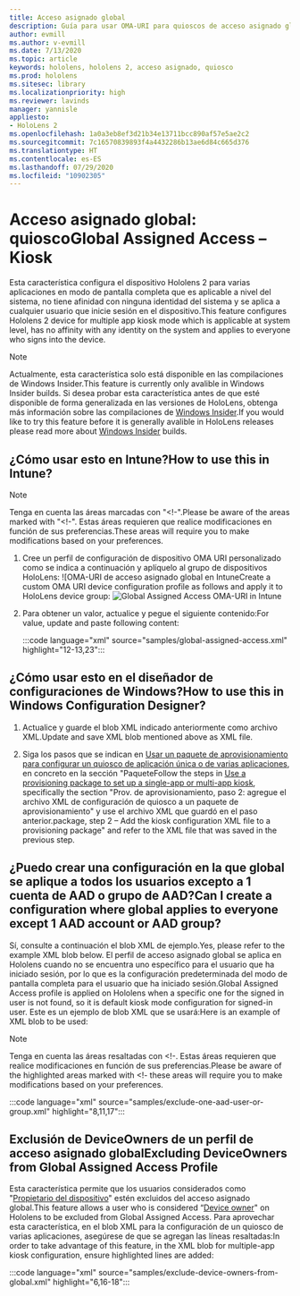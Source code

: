 ```yaml
---
title: Acceso asignado global
description: Guía para usar OMA-URI para quioscos de acceso asignado global
author: evmill
ms.author: v-evmill
ms.date: 7/13/2020
ms.topic: article
keywords: hololens, hololens 2, acceso asignado, quiosco
ms.prod: hololens
ms.sitesec: library
ms.localizationpriority: high
ms.reviewer: lavinds
manager: yannisle
appliesto:
- HoloLens 2
ms.openlocfilehash: 1a0a3eb8ef3d21b34e13711bcc890af57e5ae2c2
ms.sourcegitcommit: 7c16570839893f4a4432286b13ae6d84c665d376
ms.translationtype: HT
ms.contentlocale: es-ES
ms.lasthandoff: 07/29/2020
ms.locfileid: "10902305"
---
```

# <span data-ttu-id="182d9-104">Acceso asignado global: quiosco</span><span class="sxs-lookup"><span data-stu-id="182d9-104">Global Assigned Access – Kiosk</span></span>

<span data-ttu-id="182d9-105">Esta característica configura el dispositivo Hololens 2 para varias aplicaciones en modo de pantalla completa que es aplicable a nivel del sistema, no tiene afinidad con ninguna identidad del sistema y se aplica a cualquier usuario que inicie sesión en el dispositivo.</span><span class="sxs-lookup"><span data-stu-id="182d9-105">This feature configures Hololens 2 device for multiple app kiosk mode which is applicable at system level, has no affinity with any identity on the system and applies to everyone who signs into the device.</span></span> 

> [!NOTE]
> <span data-ttu-id="182d9-106">Actualmente, esta característica solo está disponible en las compilaciones de Windows Insider.</span><span class="sxs-lookup"><span data-stu-id="182d9-106">This feature is currently only avalible in Windows Insider builds.</span></span> <span data-ttu-id="182d9-107">Si desea probar esta característica antes de que esté disponible de forma generalizada en las versiones de HoloLens, obtenga más información sobre las compilaciones de [Windows Insider](hololens-insider.md).</span><span class="sxs-lookup"><span data-stu-id="182d9-107">If you would like to try this feature before it is generally avalible in HoloLens releases please read more about [Windows Insider](hololens-insider.md) builds.</span></span>
 
## <span data-ttu-id="182d9-108">¿Cómo usar esto en Intune?</span><span class="sxs-lookup"><span data-stu-id="182d9-108">How to use this in Intune?</span></span> 

> [!NOTE]
> <span data-ttu-id="182d9-109">Tenga en cuenta las áreas marcadas con "<!-".</span><span class="sxs-lookup"><span data-stu-id="182d9-109">Please be aware of the areas marked with "<!-".</span></span> <span data-ttu-id="182d9-110">Estas áreas requieren que realice modificaciones en función de sus preferencias.</span><span class="sxs-lookup"><span data-stu-id="182d9-110">These areas will require you to make modifications based on your preferences.</span></span> 

1.  <span data-ttu-id="182d9-111">Cree un perfil de configuración de dispositivo OMA URI personalizado como se indica a continuación y aplíquelo al grupo de dispositivos HoloLens: ![OMA-URI de acceso asignado global en Intune</span><span class="sxs-lookup"><span data-stu-id="182d9-111">Create a custom OMA URI device configuration profile as follows and apply it to HoloLens device group: ![Global Assigned Access OMA-URI in Intune</span></span>](images/global-assigned-access-omauri.png)

2.  <span data-ttu-id="182d9-112">Para obtener un valor, actualice y pegue el siguiente contenido:</span><span class="sxs-lookup"><span data-stu-id="182d9-112">For value, update and paste following content:</span></span> 

    :::code language="xml" source="samples/global-assigned-access.xml" highlight="12-13,23":::

## <span data-ttu-id="182d9-113">¿Cómo usar esto en el diseñador de configuraciones de Windows?</span><span class="sxs-lookup"><span data-stu-id="182d9-113">How to use this in Windows Configuration Designer?</span></span> 
 
1.  <span data-ttu-id="182d9-114">Actualice y guarde el blob XML indicado anteriormente como archivo XML.</span><span class="sxs-lookup"><span data-stu-id="182d9-114">Update and save XML blob mentioned above as XML file.</span></span> 

2.  <span data-ttu-id="182d9-115">Siga los pasos que se indican en [Usar un paquete de aprovisionamiento para configurar un quiosco de aplicación única o de varias aplicaciones](https://docs.microsoft.com/hololens/hololens-kiosk#use-a-provisioning-package-to-set-up-a-single-app-or-multi-app-kiosk), en concreto en la sección "Paquete</span><span class="sxs-lookup"><span data-stu-id="182d9-115">Follow the steps in [Use a provisioning package to set up a single-app or multi-app kiosk](https://docs.microsoft.com/hololens/hololens-kiosk#use-a-provisioning-package-to-set-up-a-single-app-or-multi-app-kiosk), specifically the section "Prov.</span></span> <span data-ttu-id="182d9-116">de aprovisionamiento, paso 2: agregue el archivo XML de configuración de quiosco a un paquete de aprovisionamiento" y use el archivo XML que guardó en el paso anterior.</span><span class="sxs-lookup"><span data-stu-id="182d9-116">package, step 2 – Add the kiosk configuration XML file to a provisioning package" and refer to the XML file that was saved in the previous step.</span></span> 

## <span data-ttu-id="182d9-117">¿Puedo crear una configuración en la que global se aplique a todos los usuarios excepto a 1 cuenta de AAD o grupo de AAD?</span><span class="sxs-lookup"><span data-stu-id="182d9-117">Can I create a configuration where global applies to everyone except 1 AAD account or AAD group?</span></span> 

<span data-ttu-id="182d9-118">Sí, consulte a continuación el blob XML de ejemplo.</span><span class="sxs-lookup"><span data-stu-id="182d9-118">Yes, please refer to the example XML blob below.</span></span> <span data-ttu-id="182d9-119">El perfil de acceso asignado global se aplica en Hololens cuando no se encuentra uno específico para el usuario que ha iniciado sesión, por lo que es la configuración predeterminada del modo de pantalla completa para el usuario que ha iniciado sesión.</span><span class="sxs-lookup"><span data-stu-id="182d9-119">Global Assigned Access profile is applied on Hololens when a specific one for the signed in user is not found, so it is default kiosk mode configuration for signed-in user.</span></span> <span data-ttu-id="182d9-120">Este es un ejemplo de blob XML que se usará:</span><span class="sxs-lookup"><span data-stu-id="182d9-120">Here is an example of XML blob to be used:</span></span> 

> [!NOTE]
> <span data-ttu-id="182d9-121">Tenga en cuenta las áreas resaltadas con <!-. Estas áreas requieren que realice modificaciones en función de sus preferencias.</span><span class="sxs-lookup"><span data-stu-id="182d9-121">Please be aware of the highlighted areas marked with <!-  these areas will require you to make modifications based on your preferences.</span></span> 

 :::code language="xml" source="samples/exclude-one-aad-user-or-group.xml" highlight="8,11,17":::

## <span data-ttu-id="182d9-122">Exclusión de DeviceOwners de un perfil de acceso asignado global</span><span class="sxs-lookup"><span data-stu-id="182d9-122">Excluding DeviceOwners from Global Assigned Access Profile</span></span>

<span data-ttu-id="182d9-123">Esta característica permite que los usuarios considerados como "[Propietario del dispositivo](security-adminless-os.md)" estén excluidos del acceso asignado global.</span><span class="sxs-lookup"><span data-stu-id="182d9-123">This feature allows a user who is considered “[Device owner](security-adminless-os.md)" on Hololens to be excluded from Global Assigned Access.</span></span> <span data-ttu-id="182d9-124">Para aprovechar esta característica, en el blob XML para la configuración de un quiosco de varias aplicaciones, asegúrese de que se agregan las líneas resaltadas:</span><span class="sxs-lookup"><span data-stu-id="182d9-124">In order to take advantage of this feature, in the XML blob for multiple-app kiosk configuration, ensure highlighted lines are added:</span></span> 

 :::code language="xml" source="samples/exclude-device-owners-from-global.xml" highlight="6,16-18":::
 
